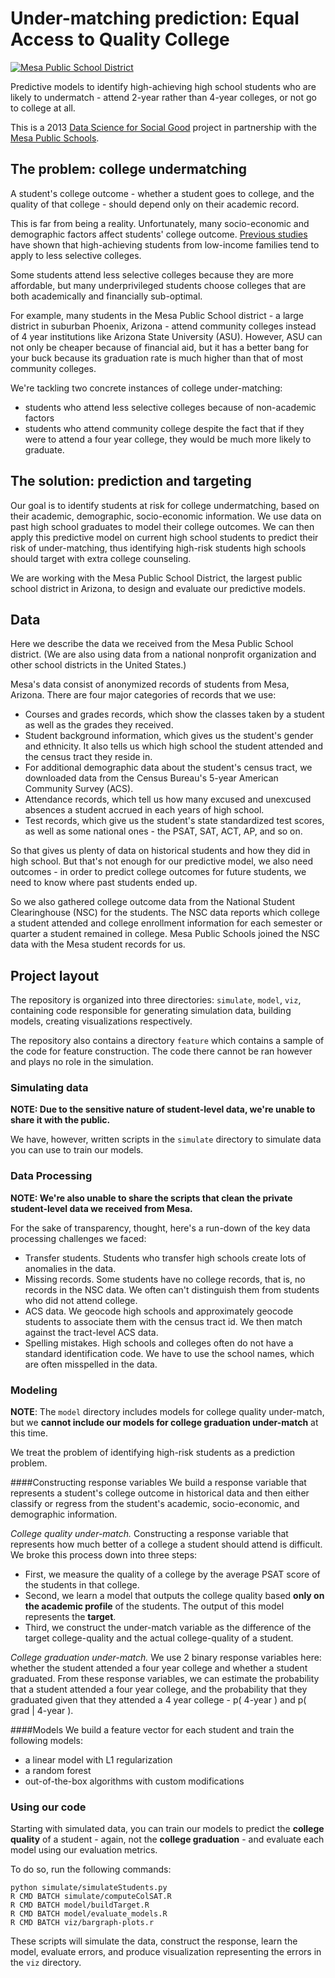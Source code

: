 # Under-matching prediction: Equal Access to Quality College
[![Mesa Public School District](http://dssg.io/img/partners/mesa.png)](http://www.mpsaz.org)

Predictive models to identify high-achieving high school students who are likely to undermatch - attend 2-year rather than 4-year colleges, or not go to college at all.

This is a 2013 [Data Science for Social Good](http://www.dssg.io) project in partnership with the [Mesa Public Schools](http://www.mpsaz.org).

## The problem: college undermatching

A student's college outcome - whether a student goes to college, and the quality of that college - should depend only on their academic record. 

This is far from being a reality. Unfortunately, many socio-economic and demographic factors affect students' college outcome. [Previous studies](http://www.brookings.edu/~/media/projects/bpea/spring%202013/2013a_hoxby.pdf) have shown that high-achieving students from low-income families tend to apply to less selective colleges. 

Some students attend less selective colleges because they are more affordable, but many underprivileged students choose colleges that are both academically and financially sub-optimal. 

For example, many students in the Mesa Public School district - a large district in suburban Phoenix, Arizona - attend community colleges instead of 4 year institutions like Arizona State University (ASU). However, ASU can not only be cheaper because of financial aid, but it has a better bang for your buck because its graduation rate is much higher than that of most community colleges.

We're tackling two concrete instances of college under-matching:
* students who attend less selective colleges because of non-academic factors
* students who attend community college despite the fact that if they were to attend a four year college, they would be much more likely to graduate. 

## The solution: prediction and targeting
Our goal is to identify students at risk for college undermatching, based on their academic, demographic, socio-economic information. We use data on past high school graduates to model their college outcomes. We can then apply this predictive model on current high school students to predict their risk of under-matching, thus identifying high-risk students high schools should target with extra college counseling. 

We are working with the Mesa Public School District, the largest public school district in Arizona, to design and evaluate our predictive models.  

## Data
Here we describe the data we received from the Mesa Public School district. (We are also using data from a national nonprofit organization and other school districts in the United States.)

Mesa's data consist of anonymized records of students from Mesa, Arizona. There are four major categories of records that we use:

* Courses and grades records, which show the classes taken by a student as well as the grades they received.
* Student background information, which gives us the student's gender and ethnicity. It also tells us which high school the student attended and the census tract they reside in. 
* For additional demographic data about the student's census tract, we downloaded data from the Census Bureau's 5-year American Community Survey (ACS).
* Attendance records, which tell us how many excused and unexcused absences a student accrued in each years of high school.
* Test records, which give us the student's state standardized test scores, as well as some national ones - the PSAT, SAT, ACT, AP, and so on.

So that gives us plenty of data on historical students and how they did in high school. But that's not enough for our predictive model, we also need outcomes - in order to predict college outcomes for future students, we need to know where past students ended up.

So we also gathered college outcome data from the National Student Clearinghouse (NSC) for the students. The NSC data reports which college a student attended and college enrollment information for each semester or quarter a student remained in college. Mesa Public Schools joined the NSC data with the Mesa student records for us.

## Project layout

The repository is organized into three directories: `simulate`, `model`, `viz`, containing code responsible for generating simulation data, building models, creating visualizations respectively.

The repository also contains a directory `feature` which contains a sample of the code for feature construction. The code there cannot be ran however and plays no role in the simulation.

### Simulating data
**NOTE: Due to the sensitive nature of student-level data, we're unable to share it with the public.** 

We have, however, written scripts in the `simulate` directory to simulate data you can use to train our models.

### Data Processing
**NOTE: We're also unable to share the scripts that clean the private student-level data we received from Mesa.** 

For the sake of transparency, thought, here's a run-down of the key data processing challenges we faced:

* Transfer students. Students who transfer high schools create lots of anomalies in the data.
* Missing records. Some students have no college records, that is, no records in the NSC data. We often can't distinguish them from students who did not attend college.
* ACS data. We geocode high schools and approximately geocode students to associate them with the census tract id. We then match against the tract-level ACS data.
* Spelling mistakes. High schools and colleges often do not have a standard identification code. We have to use the school names, which are often misspelled in the data.

### Modeling
**NOTE**: The `model` directory includes models for college quality under-match, but we **cannot include our models for college graduation under-match** at this time.

We treat the problem of identifying high-risk students as a prediction problem. 

####Constructing response variables
We build a response variable that represents a student's college outcome in historical data and then either classify or regress from the student's academic, socio-economic, and demographic information.

*College quality under-match.* Constructing a response variable that represents how much better of a college a student should attend is difficult. We broke this process down into three steps: 
* First, we measure the quality of a college by the average PSAT score of the students in that college. 
* Second, we learn a model that outputs the college quality based **only on the academic profile** of the students. The output of this model represents the **target**. 
* Third, we construct the under-match variable as the difference of the target college-quality and the actual college-quality of a student. 

*College graduation under-match.* We use 2 binary response variables here: whether the student attended a four year college and whether a student graduated. From these response variables, we can estimate the probability that a student attended a four year college, and the probability that they graduated given that they attended a 4 year college - p( 4-year ) and p( grad | 4-year ).   

####Models
 We build a feature vector for each student and train the following models:

- a linear model with L1 regularization 
- a random forest 
- out-of-the-box algorithms with custom modifications

### Using our code
Starting with simulated data, you can train our models to predict the **college quality** of a student - again, not the **college graduation** - and evaluate each model using our evaluation metrics.

To do so, run the following commands:

```
python simulate/simulateStudents.py
R CMD BATCH simulate/computeColSAT.R
R CMD BATCH model/buildTarget.R
R CMD BATCH model/evaluate_models.R
R CMD BATCH viz/bargraph-plots.r
```

These scripts will simulate the data, construct the response, learn the model, evaluate errors, and produce visualization representing the errors in the `viz` directory.
